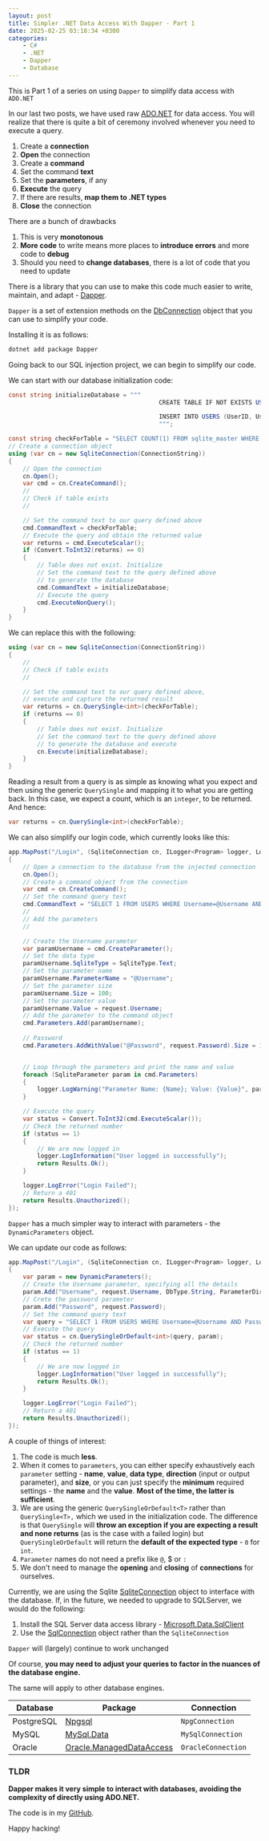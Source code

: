 ```yaml
---
layout: post
title: Simpler .NET Data Access With Dapper - Part 1
date: 2025-02-25 03:18:34 +0300
categories:
    - C#
    - .NET
    - Dapper
    - Database
---
```


This is Part 1 of a series on using `Dapper` to simplify data access with `ADO.NET`

In our last two posts, we have used raw [ADO.NET](https://learn.microsoft.com/en-us/dotnet/framework/data/adonet/) for data access. You will realize that there is quite a bit of ceremony involved whenever you need to execute a query.

1. Create a **connection**
2. **Open** the connection
3. Create a **command**
4. Set the command **text**
5. Set the **parameters**, if any
6. **Execute** the query
7. If there are results, **map them to .NET types**
8. **Close** the connection

There are a bunch of drawbacks

1. This is very **monotonous**
2. **More code** to write means more places to **introduce errors** and more code to **debug**
3. Should you need to **change databases**, there is a lot of code that you need to update

There is a library that you can use to make this code much easier to write, maintain, and adapt - [Dapper](https://github.com/DapperLib/Dapper).

`Dapper` is a set of extension methods on the [DbConnection](https://learn.microsoft.com/en-us/dotnet/api/system.data.common.dbconnection?view=net-9.0) object that you can use to simplify your code.

Installing it is as follows:

```bash
dotnet add package Dapper
```

Going back to our SQL injection project, we can begin to simplify our code.

We can start with our database initialization code:

```c#
const string initializeDatabase = """
                                          CREATE TABLE IF NOT EXISTS USERS(UserID INTEGER PRIMARY KEY, Username VARCHAR(100), Password VARCHAR(100));

                                          INSERT INTO USERS (UserID, Username,Password) VALUES (1, 'jbond','jimmybond12$');
                                          """;

const string checkForTable = "SELECT COUNT(1) FROM sqlite_master WHERE type='table' AND name='USERS'";
// Create a connection object
using (var cn = new SqliteConnection(ConnectionString))
{
    // Open the connection
    cn.Open();
    var cmd = cn.CreateCommand();
    //
    // Check if table exists
    //

    // Set the command text to our query defined above
    cmd.CommandText = checkForTable;
    // Execute the query and obtain the returned value
    var returns = cmd.ExecuteScalar();
    if (Convert.ToInt32(returns) == 0)
    {
        // Table does not exist. Initialize
        // Set the command text to the query defined above
        // to generate the database
        cmd.CommandText = initializeDatabase;
        // Execute the query
        cmd.ExecuteNonQuery();
    }
}
```

We can replace this with the following:

```c#
using (var cn = new SqliteConnection(ConnectionString))
{
    //
    // Check if table exists
    //

    // Set the command text to our query defined above,
    // execute and capture the returned result
    var returns = cn.QuerySingle<int>(checkForTable);
    if (returns == 0)
    {
        // Table does not exist. Initialize
        // Set the command text to the query defined above
        // to generate the database and execute
        cn.Execute(initializeDatabase);
    }
}
```

Reading a result from a query is as simple as knowing what you expect and then using the generic `QuerySingle` and mapping it to what you are getting back. In this case, we expect a count, which is an `integer`, to be returned. And hence:

```c#
var returns = cn.QuerySingle<int>(checkForTable);
```

We can also simplify our login code, which currently looks like this:

```c#
app.MapPost("/Login", (SqliteConnection cn, ILogger<Program> logger, LoginRequest request) =>
{
    // Open a connection to the database from the injected connection
    cn.Open();
    // Create a command object from the connection
    var cmd = cn.CreateCommand();
    // Set the command query text
    cmd.CommandText = "SELECT 1 FROM USERS WHERE Username=@Username AND Password=@Password";
    //
    // Add the parameters
    //

    // Create the Username parameter
    var paramUsername = cmd.CreateParameter();
    // Set the data type
    paramUsername.SqliteType = SqliteType.Text;
    // Set the parameter name
    paramUsername.ParameterName = "@Username";
    // Set the parameter size
    paramUsername.Size = 100;
    // Set the parameter value
    paramUsername.Value = request.Username;
    // Add the parameter to the command object
    cmd.Parameters.Add(paramUsername);
    
    // Password
    cmd.Parameters.AddWithValue("@Password", request.Password).Size = 100;


    // Loop through the parameters and print the name and value
    foreach (SqliteParameter param in cmd.Parameters)
    {
        logger.LogWarning("Parameter Name: {Name}; Value: {Value}", param.ParameterName, param.Value);
    }

    // Execute the query
    var status = Convert.ToInt32(cmd.ExecuteScalar());
    // Check the returned number
    if (status == 1)
    {
        // We are now logged in
        logger.LogInformation("User logged in successfully");
        return Results.Ok();
    }

    logger.LogError("Login Failed");
    // Return a 401
    return Results.Unauthorized();
});
```

`Dapper` has a much simpler way to interact with parameters - the `DynamicParameters` object.

We can update our code as follows:

```c#
app.MapPost("/Login", (SqliteConnection cn, ILogger<Program> logger, LoginRequest request) =>
{
    var param = new DynamicParameters();
    // Create the Username parameter, specifying all the details
    param.Add("Username", request.Username, DbType.String, ParameterDirection.Input, 100);
    // Crete the password parameter
    param.Add("Password", request.Password);
    // Set the command query text
    var query = "SELECT 1 FROM USERS WHERE Username=@Username AND Password=@Password";
    // Execute the query
    var status = cn.QuerySingleOrDefault<int>(query, param);
    // Check the returned number
    if (status == 1)
    {
        // We are now logged in
        logger.LogInformation("User logged in successfully");
        return Results.Ok();
    }

    logger.LogError("Login Failed");
    // Return a 401
    return Results.Unauthorized();
});
```

A couple of things of interest:

1. The code is much **less**.
2. When it comes to `parameters`, you can either specify exhaustively each `parameter` setting - **name**, **value**, **data type**, **direction** (input or output parameter), and **size**, or you can just specify the **minimum** required settings - the **name** and the **value**. **Most of the time, the latter is sufficient**.
3. We are using the generic `QuerySingleOrDefault<T>` rather than `QuerySingle<T>,` which we used in the initialization code. The difference is that `QuerySingle` will **throw an exception if you are expecting a result and none returns** (as is the case with a failed login) but `QuerySingleOrDefault` will return the **default of the expected type**  - `0` for `int`.
4. `Parameter` names do not need a prefix like `@`, $ or `:`
5. We don't need to manage the **opening** and **closing** of **connections** for ourselves.

Currently, we are using the Sqlite [SqliteConnection](https://learn.microsoft.com/en-us/dotnet/api/microsoft.data.sqlite.sqliteconnection?view=msdata-sqlite-9.0.0) object to interface with the database. If, in the future, we needed to upgrade to SQLServer, we would do the following:

1. Install the SQL Server data access library - [Microsoft.Data.SqlClient](https://www.nuget.org/packages/microsoft.data.sqlclient)
2. Use the [SqlConnection](https://learn.microsoft.com/en-us/dotnet/api/microsoft.data.sqlclient.sqlconnection?view=sqlclient-dotnet-standard-5.2) object rather than the `SqliteConnection`

`Dapper` will (largely) continue to work unchanged

Of course, **you may need to adjust your queries to factor in the nuances of the database engine.**

The same will apply to other database engines.

| Database   | Package                                                      | Connection         |
| ---------- | ------------------------------------------------------------ | ------------------ |
| PostgreSQL | [Npgsql](https://github.com/npgsql/npgsql)                   | `NpgConnection`    |
| MySQL      | [MySql.Data](https://www.nuget.org/packages/mysql.data/)     | `MySqlConnection`  |
| Oracle     | [Oracle.ManagedDataAccess](https://www.nuget.org/packages/oracle.manageddataaccess) | `OracleConnection` |

### TLDR

**Dapper makes it very simple to interact with databases, avoiding the complexity of directly using ADO.NET.**

The code is in my [GitHub](https://github.com/conradakunga/BlogCode/tree/master/2025-02-25%20-%20Dapper).

Happy hacking!
